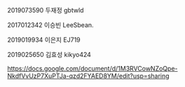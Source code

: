 2019073590 두재정 gbtwld

2017012342 이승빈 LeeSbean.

2019019934 이은지 EJ719

2019025650 김효성 kikyo424

https://docs.google.com/document/d/1M3RVCowNZoQpe-NkdfVvUzP7XuPTJa-qzd2FYAED8YM/edit?usp=sharing
